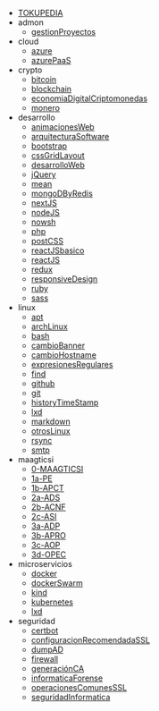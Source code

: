* [TOKUPEDIA](../README.md)
* admon
  * [gestionProyectos](admon/gestionProyectos.md)
* cloud
  * [azure](cloud/azure.md)
  * [azurePaaS](cloud/azurePaaS.md)
* crypto
  * [bitcoin](crypto/bitcoin.md)
  * [blockchain](crypto/blockchain.md)
  * [economiaDigitalCriptomonedas](crypto/economiaDigitalCriptomonedas.md)
  * [monero](crypto/monero.md)
* desarrollo
  * [animacionesWeb](desarrollo/animacionesWeb.md)
  * [arquitecturaSoftware](desarrollo/arquitecturaSoftware.md)
  * [bootstrap](desarrollo/bootstrap.md)
  * [cssGridLayout](desarrollo/cssGridLayout.md)
  * [desarrolloWeb](desarrollo/desarrolloWeb.md)
  * [jQuery](desarrollo/jQuery.md)
  * [mean](desarrollo/mean.md)
  * [mongoDByRedis](desarrollo/mongoDByRedis.md)
  * [nextJS](desarrollo/nextJS.md)
  * [nodeJS](desarrollo/nodeJS.md)
  * [nowsh](desarrollo/nowsh.md)
  * [php](desarrollo/php.md)
  * [postCSS](desarrollo/postCSS.md)
  * [reactJSbasico](desarrollo/reactJSbasico.md)
  * [reactJS](desarrollo/reactJS.md)
  * [redux](desarrollo/redux.md)
  * [responsiveDesign](desarrollo/responsiveDesign.md)
  * [ruby](desarrollo/ruby.md)
  * [sass](desarrollo/sass.md)
* linux
  * [apt](linux/apt.md)
  * [archLinux](linux/archLinux.md)
  * [bash](linux/bash.md)
  * [cambioBanner](linux/cambioBanner.md)
  * [cambioHostname](linux/cambioHostname.md)
  * [expresionesRegulares](linux/expresionesRegulares.md)
  * [find](linux/find.md)
  * [github](linux/github.md)
  * [git](linux/git.md)
  * [historyTimeStamp](linux/historyTimeStamp.md)
  * [lxd](linux/lxd.md)
  * [markdown](linux/markdown.md)
  * [otrosLinux](linux/otrosLinux.md)
  * [rsync](linux/rsync.md)
  * [smtp](linux/smtp.md)
* maagticsi
  * [0-MAAGTICSI](maagticsi/0-MAAGTICSI.md)
  * [1a-PE](maagticsi/1a-PE.md)
  * [1b-APCT](maagticsi/1b-APCT.md)
  * [2a-ADS](maagticsi/2a-ADS.md)
  * [2b-ACNF](maagticsi/2b-ACNF.md)
  * [2c-ASI](maagticsi/2c-ASI.md)
  * [3a-ADP](maagticsi/3a-ADP.md)
  * [3b-APRO](maagticsi/3b-APRO.md)
  * [3c-AOP](maagticsi/3c-AOP.md)
  * [3d-OPEC](maagticsi/3d-OPEC.md)
* microservicios
  * [docker](microservicios/docker.md)
  * [dockerSwarm](microservicios/dockerSwarm.md)
  * [kind](microservicios/kind.md)
  * [kubernetes](microservicios/kubernetes.md)
  * [lxd](microservicios/lxd.md)
* seguridad
  * [certbot](seguridad/certbot.md)
  * [configuracionRecomendadaSSL](seguridad/configuracionRecomendadaSSL.md)
  * [dumpAD](seguridad/dumpAD.md)
  * [firewall](seguridad/firewall.md)
  * [generaciónCA](seguridad/generaciónCA.md)
  * [informaticaForense](seguridad/informaticaForense.md)
  * [operacionesComunesSSL](seguridad/operacionesComunesSSL.md)
  * [seguridadInformatica](seguridad/seguridadInformatica.md)
